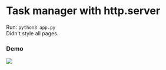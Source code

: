 # Task manager with http.server

Run: `python3 app.py`
<br>
Didn't style all pages.

### Demo
![]('GDC-Level-2-1/demo.gif')